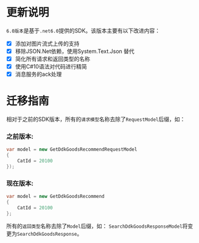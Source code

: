 # 更新说明
`6.0版本`是基于`.net6.0`提供的SDK。该版本主要有以下改进内容：

- [x] 添加对图片流式上传的支持
- [x] 移除JSON.Net依赖，使用System.Text.Json 替代
- [x] 简化所有请求和返回类型的名称
- [x] 使用C#10语法对代码进行精简
- [x] 消息服务的ack处理

# 迁移指南
相对于之前的SDK版本，所有的`请求模型`名称去除了`RequestModel`后缀，如：
### 之前版本:
```csharp
var model = new GetDdkGoodsRecommendRequestModel
{
    CatId = 20100
});
```

### 现在版本:
```csharp
var model = new GetDdkGoodsRecommend
{
    CatId = 20100
};
```

所有的`返回类型`名称去除了`Model`后缀，如：
`SearchDdkGoodsResponseModel`将变更为`SearchDdkGoodsResponse`。
